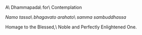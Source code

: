 A\\
Dhammapada\\
for\\
Contemplation

*Namo tassa*\\
*bhagavato arahato*\\
*samma sambuddhassa*

Homage to the Blessed,\\
Noble and Perfectly Enlightened One.

